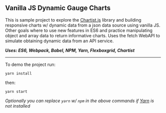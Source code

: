 ## Vanilla JS Dynamic Gauge Charts

This is sample project to explore the [Chartist.js](https://gionkunz.github.io/chartist-js/) library and building responsive charts w/ dynamic data from a json data source using vanilla JS. Other goals where to use new features in ES6 and practice manipulating object and array data to return informative charts. Uses the fetch WebAPI to simulate obtaining dynamic data from an API service. 

_**Uses: ES6, Webpack, Babel, NPM, Yarn, Flexboxgrid, Chartist**_

---

To demo the project run:

`yarn install` 

then:

`yarn start`

*Optionally you can replace `yarn` w/ `npm` in the above commands if [Yarn](https://yarnpkg.com/en/) is not installed*